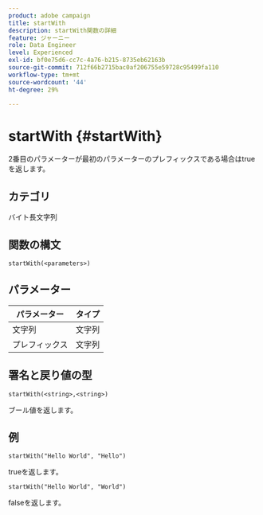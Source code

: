 ```yaml
---
product: adobe campaign
title: startWith
description: startWith関数の詳細
feature: ジャーニー
role: Data Engineer
level: Experienced
exl-id: bf0e75d6-cc7c-4a76-b215-8735eb62163b
source-git-commit: 712f66b2715bac0af206755e59728c95499fa110
workflow-type: tm+mt
source-wordcount: '44'
ht-degree: 29%

---
```


# startWith {#startWith}

2番目のパラメーターが最初のパラメーターのプレフィックスである場合はtrueを返します。

## カテゴリ

 バイト長文字列

## 関数の構文

`startWith(<parameters>)`

## パラメーター

| パラメーター | タイプ |
|-------------|--------|
| 文字列 | 文字列 |
| プレフィックス | 文字列 |

## 署名と戻り値の型

`startWith(<string>,<string>)`

ブール値を返します。

## 例

`startWith("Hello World", "Hello")`

trueを返します。

`startWith("Hello World", "World")`

falseを返します。
